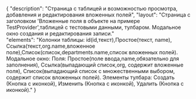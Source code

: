 {
"description": "Страница с таблицей и возможностью просмотра, добавления и редактирования вложенных полей",
"layout": "Страница с заголовком 'Вложенные поля в объекте на примере TestProvider',таблицей с тестовыми данными, тулбаром. 
Модальное окно создания и редактирования записи."  
"elements": "Колонки таблицы: id(id,текст),Простое(текст, name), Ссылка(текст,org.name,вложенное поле),Список(список,departments.name,список вложенных полей).
Модальное окно:
Поля: Простое(поле ввода,name,обязательно для заполнения), Ссылка(выпадающий список,org, содержит вложенные поля),
Список(выпадающий список с множественными выбором, содержит список вложенных полей).
Элементы тулбара: Создать (Кнопка с иконкой), Изменить (Кнопка с иконкой), Удалить (Кнопка с иконкой)."
}